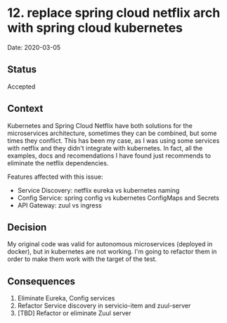 # 12. replace spring cloud netflix arch with spring cloud kubernetes

Date: 2020-03-05

## Status

Accepted

## Context

Kubernetes and Spring Cloud Netflix have both solutions for the microservices
 architecture, sometimes they can be combined, but some times they conflict.
 This has been my case, as I was using some services with netflix and they didn't
 integrate with kubernetes.  In fact, all the examples, docs and recomendations I
 have found just recommends to eliminate the netflix dependencies.
 
Features affected with this issue:

* Service Discovery: netflix eureka vs kubernetes naming
* Config Service: spring config vs kubernetes ConfigMaps and Secrets
* API Gateway: zuul vs ingress

## Decision

My original code was valid for autonomous microservices (deployed in docker), but
 in kubernetes are not working.  I'm going to refactor them in order to make them
 work with the target of the test.


## Consequences

1. Eliminate Eureka, Config services
2. Refactor Service discovery in servicio-item and zuul-server
3. [TBD] Refactor or eliminate Zuul server
 